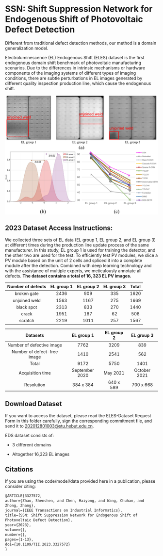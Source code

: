 # SSN: Shift Suppression Network for Endogenous Shift of Photovoltaic Defect Detection

Different from traditional defect detection methods, our method is a domain generalization model.

Electroluminescence (EL) Endogenous Shift (ELES) dataset is the first endogenous domain shift benchmark of photovoltaic manufacturing scenarios. Due to the differences in intrinsic mechanisms or hardware components of the imaging systems of different types of imaging conditions, there are subtle perturbations in EL images generated by different quality inspection production line, which cause the endogenous shift.



![image](https://github.com/zss313/ELES/blob/main/motivation.png) 

<be />


## 2023 Dataset Access Instructions:
We collected three sets of EL data (EL group 1, EL group 2, and EL group 3) at different times during the production line update process of the same manufacturer. In this study, EL group 1 is used for training the detector, and the other two are used for the test. To efficiently test PV modules, we slice a PV module based on the unit of 2 cells and spliced it into a complete module after the detection. Combined with deep learning technology and with the assistance of multiple experts, we meticulously annotate all defects. **The dataset contains a total of $16,323$ EL PV images.** 


| Number of defects  | EL group 1 | EL group 2 | EL group 3 | Total |
| :---: | :---: | :---: | :---: | :---: |
| broken gate | 2436 | 909 | 335 | 1620 |
| unjoined weld | 1563 | 1167 | 275 | 1669 |
| black spot | 2313 | 833 | 270 | 1440 |
| crack | 1951 | 187 | 62 | 508 |
| scratch | 2219 | 1011 | 257 | 1567 |


<be />

| Datasets | EL group 1 | EL group 2 | EL group 3 |
| :---: | :---: | :---: | :---: |
| Number of defective image | 7762 | 3209 | 839 |
| Number of defect-free image | 1410 | 2541 | 562 |
| Total | 9172 | 5750 | 1401 |
| Acquisition time | September 2020 | May 2021 | October 2021 |
| Resolution | 384 x 384 | 640 x 589 | 700 x 668 |



## Download Dataset

If you want to access the dataset, please read the ELES-Dataset Request Form in this folder carefully, sign the corresponding commitment file, and send it to 202012801003@stu.hebut.edu.cn.

EDS dataset consists of:

  * 3 different domains

  * Altogether 16,323 EL images



## Citations

If you are using the code/model/data provided here in a publication, please consider citing:

   ```
   @ARTICLE{3327572,
   author={Zhao, Shenshen, and Chen, Haiyong, and Wang, Chuhan, and Zhong, Zhang},
   journal={IEEE Transactions on Industrial Informatics}, 
   title={SSN: Shift Suppression Network for Endogenous Shift of Photovoltaic Defect Detection}, 
   year={2023},
   volume={},
   number={},
   pages={1-13},
   doi={10.1109/TII.2023.3327572}
 } 

```
